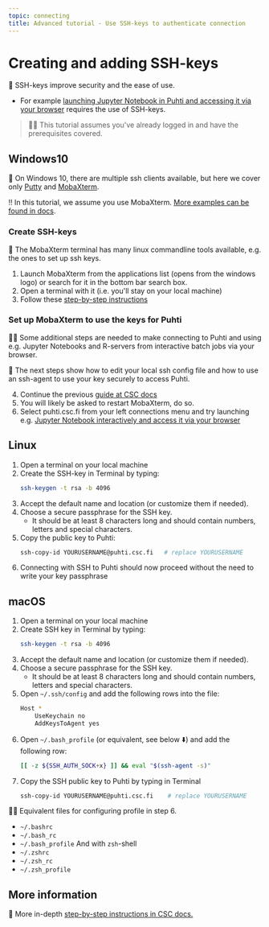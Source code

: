 ```yaml
---
topic: connecting
title: Advanced tutorial - Use SSH-keys to authenticate connection
---
```


# Creating and adding SSH-keys

💬 SSH-keys improve security and the ease of use.
- For example [launching Jupyter Notebook in Puhti and accessing it via your browser](https://docs.csc.fi/computing/running/interactive-usage/#example-running-a-jupyter-notebook-server-via-sinteractive) requires the use of SSH-keys.

> ☝🏻 This tutorial assumes you've already logged in and have the prerequisites covered.

## Windows10

💬 On Windows 10, there are multiple ssh clients available, but here we cover only [Putty](https://www.chiark.greenend.org.uk/~sgtatham/putty/latest.html) and [MobaXterm](https://mobaxterm.mobatek.net/download.html).

‼️ In this tutorial, we assume you use MobaXterm. [More examples can be found in docs](https://docs.csc.fi/computing/connecting/).

### Create SSH-keys

💬 The MobaXterm terminal has many linux commandline tools available, e.g. the ones to set up ssh keys.

1. Launch MobaXterm from the applications list (opens from the windows logo) or search for it in the bottom bar search box.
2. Open a terminal with it (i.e. you'll stay on your local machine)
3. Follow these [step-by-step instructions](https://docs.csc.fi/computing/connecting/#setting-up-ssh-keys)

### Set up MobaXterm to use the keys for Puhti

☝🏻 Some additional steps are needed to make connecting to Puhti and using e.g. Jupyter Notebooks and R-servers from interactive batch jobs via your browser. 

💬 The next steps show how to edit your local ssh config file and how to use an ssh-agent to use your key securely to access Puhti.

4. Continue the previous [guide at CSC docs](https://docs.csc.fi/computing/connecting/#using-ssh-keys-with-mobaxterm)
5. You will likely be asked to restart MobaXterm, do so.
6. Select puhti.csc.fi from your left connections menu and try launching e.g. 
[Jupyter Notebook interactively and access it via your browser](https://docs.csc.fi/computing/running/interactive-usage/#example-running-a-jupyter-notebook-server-via-sinteractive)

## Linux

1. Open a terminal on your local machine
2. Create the SSH-key in Terminal by typing:
    ```bash
    ssh-keygen -t rsa -b 4096
    ```
3. Accept the default name and location (or customize them if needed).
4. Choose a secure passphrase for the SSH key. 
    - It should be at least 8 characters long and should contain numbers, letters and special characters.
5. Copy the public key to Puhti:
    ```bash
    ssh-copy-id YOURUSERNAME@puhti.csc.fi   # replace YOURUSERNAME
    ```
6. Connecting with SSH to Puhti should now proceed without the need to write your key passphrase

## macOS

1. Open a terminal on your local machine
2. Create SSH key in Terminal by typing: 
    ```bash
    ssh-keygen -t rsa -b 4096
    ```
3. Accept the default name and location (or customize them if needed).
4. Choose a secure passphrase for the SSH key. 
    - It should be at least 8 characters long and should contain numbers, letters and special characters.
5. Open `~/.ssh/config` and add the following rows into the file:
    ```bash
    Host *
        UseKeychain no
        AddKeysToAgent yes
    ```
6. Open `~/.bash_profile` (or equivalent, see below ⬇️) and add the following row:
    ```bash
    [[ -z ${SSH_AUTH_SOCK+x} ]] && eval "$(ssh-agent -s)"
    ```
7. Copy the SSH public key to Puhti by typing in Terminal
    ```bash
    ssh-copy-id YOURUSERNAME@puhti.csc.fi    # replace YOURUSERNAME
    ```

☝🏻 Equivalent files for configuring profile in step 6.
- `~/.bashrc`
- `~/.bash_rc`
- `~/.bash_profile`
And with `zsh`-shell
- `~/.zshrc`
- `~/.zsh_rc`
- `~/.zsh_profile`


## More information

💭 More in-depth [step-by-step instructions in CSC docs.](https://docs.csc.fi/computing/connecting/#setting-up-ssh-keys)
